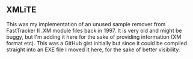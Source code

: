 XMLiTE
------

This was my implementation of an unused sample remover from FastTracker II .XM module files back in 1997. It is very old and might be buggy, but I'm adding it here for the sake of providing information (XM format etc). This was a GitHub gist initially but since it could be compiled straight into an EXE file I moved it here, for the sake of better visibility.